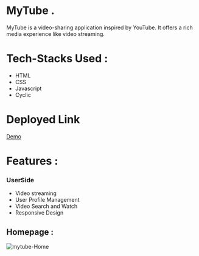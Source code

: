 # MyTube .
 
MyTube is a video-sharing application inspired by YouTube. It offers a rich media experience like video streaming.

# Tech-Stacks Used :
 - HTML 
 - CSS
 - Javascript
 - Cyclic

 
 # Deployed Link
<a href="https://frolicking-caramel-76c661.netlify.app/">Demo</a>
 
 
 # Features :
 ### UserSide
- Video streaming
- User Profile Management
- Video Search and Watch
- Responsive Design  <br/>


## Homepage :
![mytube-Home](https://github.com/Pannakbhushana/MyTube/assets/112654188/1d87614a-b660-4ff9-b9ce-948214ef2e9d)

